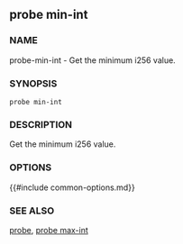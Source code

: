## probe min-int

### NAME

probe-min-int - Get the minimum i256 value.

### SYNOPSIS

``probe min-int``

### DESCRIPTION

Get the minimum i256 value.

### OPTIONS

{{#include common-options.md}}

### SEE ALSO

[probe](./probe.md), [probe max-int](./probe-max-int.md)
